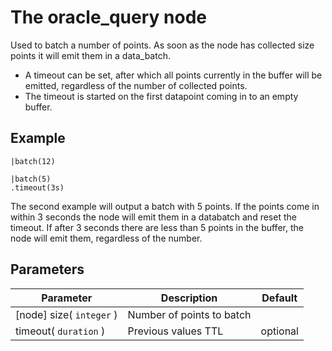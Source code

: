 The oracle_query node
=====================

Used to batch a number of points. 
As soon as the node has collected size points it will emit them in a data_batch.

* A timeout can be set, after which all points currently in the buffer will be emitted, regardless of the number of collected points.
* The timeout is started on the first datapoint coming in to an empty buffer.

Example
-------

    |batch(12)
    
    |batch(5)
    .timeout(3s)

The second example will output a batch with 5 points. 
If the points come in within 3 seconds the node will emit them in a databatch and reset the timeout.
If after 3 seconds there are less than 5 points in the buffer, the node will emit them, regardless of the number.


Parameters
----------

Parameter     | Description | Default 
--------------|-------------|---------
[node] size( `integer` )| Number of points to batch |
timeout( `duration` )| Previous values TTL | optional 
 